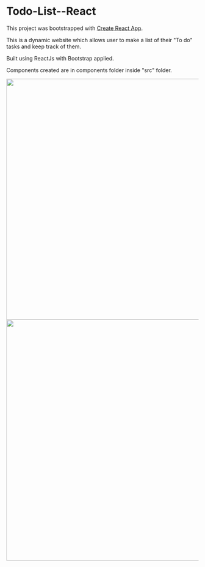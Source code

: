 # Todo-List--React

This project was bootstrapped with [Create React App](https://github.com/facebook/create-react-app).

This is a dynamic website which allows user to make a list of their "To do" tasks and keep track of them.

Built using ReactJs with Bootstrap applied.

Components created are in components folder inside "src" folder.

<img width="631" src="https://user-images.githubusercontent.com/81765508/190874538-5b4d03f1-215b-49f6-947e-3bb10b3db2dc.png">

<img width="631" src="https://user-images.githubusercontent.com/81765508/190874568-5c6a25d6-3651-43c3-80c0-bbf9d96086dd.png">



